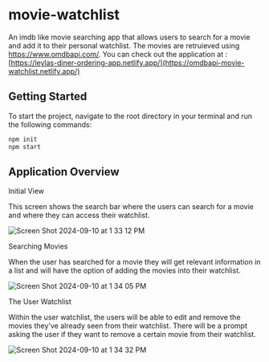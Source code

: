 # movie-watchlist
An imdb like movie searching app that allows users to search for a movie and add it to their personal watchlist. The movies are retruieved using https://www.omdbapi.com/. You can check out the application at : [https://leylas-diner-ordering-app.netlify.app/](https://omdbapi-movie-watchlist.netlify.app/)

## Getting Started
To start the project, navigate to the root directory in your terminal and run the following commands:

```bash
npm init
npm start
```


## Application Overview

Initial View

This screen shows the search bar where the users can search for a movie and where they can access their watchlist.

![Screen Shot 2024-09-10 at 1 33 12 PM](https://github.com/user-attachments/assets/5b5ac937-73a0-427f-b477-a5200b65362c)



Searching Movies

When the user has searched for a movie they will get relevant information in a list and will have the option of adding the movies into their watchlist.

![Screen Shot 2024-09-10 at 1 34 05 PM](https://github.com/user-attachments/assets/161a94d9-9395-4b8a-ba08-93a02f95abad)


The User Watchlist

Within the user watchlist, the users will be able to edit and remove the movies they've already seen from their watchlist. There will be a prompt asking the user if they want to remove a certain movie from their watchlist. 

![Screen Shot 2024-09-10 at 1 34 32 PM](https://github.com/user-attachments/assets/107b9337-842b-49a1-b756-6767b12b331f)







